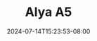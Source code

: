 --- 
title: "Alya A5"
description: "download   Alya A5 durasi panjang video full  "
date: 2024-07-14T15:23:53-08:00
file_code: "cm0k6g53phml"
draft: false
cover: "gk1e38dw9xuwkaph.jpg"
tags: ["Alya", "bokep-indo", "bokep-viral", "bokep-ig"]
length: 182
fld_id: "1483387"
foldername: "Alya"
categories: ["Alya"]
views: 0
---